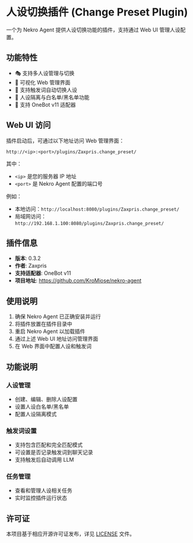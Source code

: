 # 人设切换插件 (Change Preset Plugin)

一个为 Nekro Agent 提供人设切换功能的插件，支持通过 Web UI 管理人设配置。

## 功能特性

- 🎭 支持多人设管理与切换
- 🔧 可视化 Web 管理界面
- 🎯 支持触发词自动切换人设
- 📝 人设隔离与白名单/黑名单功能
- 🚀 支持 OneBot v11 适配器

## Web UI 访问

插件启动后，可通过以下地址访问 Web 管理界面：

```
http://<ip>:<port>/plugins/Zaxpris.change_preset/
```

其中：
- `<ip>` 是您的服务器 IP 地址
- `<port>` 是 Nekro Agent 配置的端口号

例如：
- 本地访问：`http://localhost:8080/plugins/Zaxpris.change_preset/`
- 局域网访问：`http://192.168.1.100:8080/plugins/Zaxpris.change_preset/`

## 插件信息

- **版本**: 0.3.2
- **作者**: Zaxpris
- **支持适配器**: OneBot v11
- **项目地址**: https://github.com/KroMiose/nekro-agent

## 使用说明

1. 确保 Nekro Agent 已正确安装并运行
2. 将插件放置在插件目录中
3. 重启 Nekro Agent 以加载插件
4. 通过上述 Web UI 地址访问管理界面
5. 在 Web 界面中配置人设和触发词

## 功能说明

### 人设管理
- 创建、编辑、删除人设配置
- 设置人设白名单/黑名单
- 配置人设隔离模式

### 触发词设置
- 支持包含匹配和完全匹配模式
- 可设置是否记录触发词到聊天记录
- 支持触发后自动调用 LLM

### 任务管理
- 查看和管理人设相关任务
- 实时监控插件运行状态

## 许可证

本项目基于相应开源许可证发布，详见 [LICENSE](LICENSE) 文件。